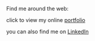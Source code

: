 Find me around the web:

click to view my online [portfolio ](https://daveydavey1901.github.io/ddportfolio/)

you can also find me on [LinkedIn](www.linkedin.com/in/david-davies-762aa192)
